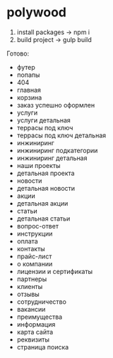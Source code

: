 # polywood

1) install packages → npm i
2) build project → gulp build

Готово:
- футер
- попапы
- 404
- главная
- корзина
- заказ успешно оформлен
- услуги
- услуги детальная
- террасы под ключ
- террасы под ключ детальная
- инжиниринг
- инжиниринг подкатегории
- инжиниринг детальная
- наши проекты
- детальная проекта
- новости
- детальная новости
- акции
- детальная акции
- статьи
- детальная статьи
- вопрос-ответ
- инструкции
- оплата
- контакты
- прайс-лист
- о компании
- лицензии и сертификаты
- партнеры
- клиенты
- отзывы
- сотрудничество
- вакансии
- преимущества
- информация
- карта сайта
- реквизиты
- страница поиска